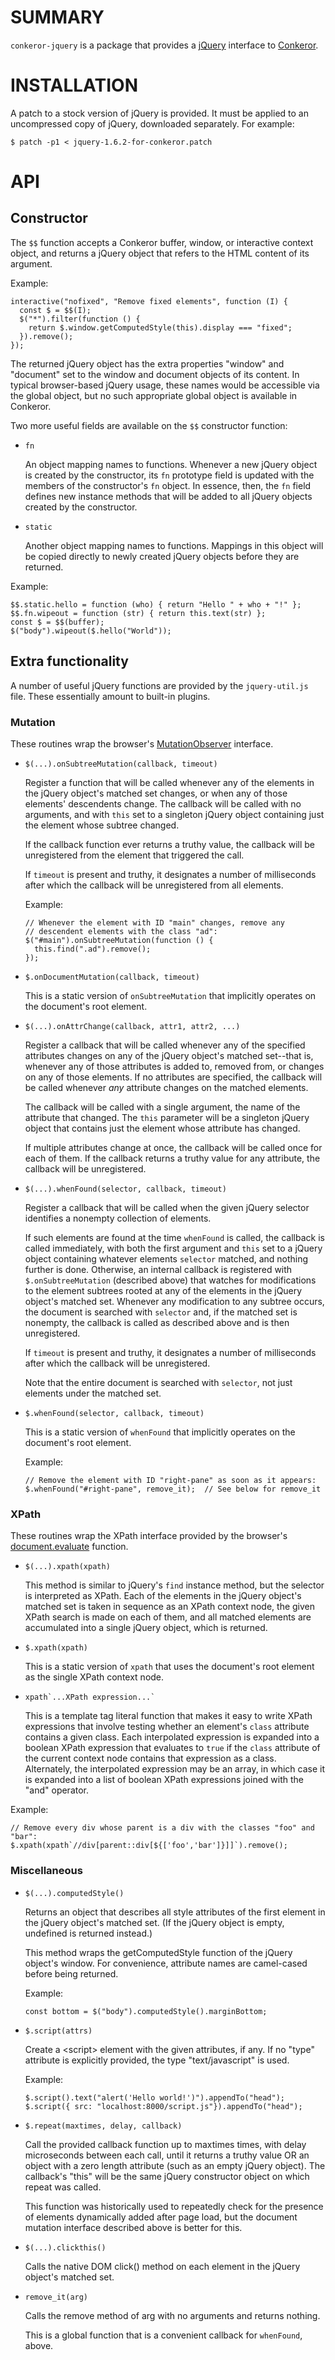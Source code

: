 # SUMMARY

`conkeror-jquery` is a package that provides a
[jQuery](http://jquery.com/) interface to
[Conkeror](http://conkeror.org/).

# INSTALLATION

A patch to a stock version of jQuery is provided.  It must be applied
to an uncompressed copy of jQuery, downloaded separately.  For example:

    $ patch -p1 < jquery-1.6.2-for-conkeror.patch

# API

## Constructor

The `$$` function accepts a Conkeror buffer, window, or interactive
context object, and returns a jQuery object that refers to the HTML
content of its argument.

Example:

    interactive("nofixed", "Remove fixed elements", function (I) {
      const $ = $$(I);
      $("*").filter(function () {
        return $.window.getComputedStyle(this).display === "fixed";
      }).remove();
    });

The returned jQuery object has the extra properties "window" and
"document" set to the window and document objects of its content.  In
typical browser-based jQuery usage, these names would be accessible
via the global object, but no such appropriate global object is
available in Conkeror.

Two more useful fields are available on the `$$` constructor function:

- `fn`

  An object mapping names to functions.  Whenever a new jQuery object
  is created by the constructor, its `fn` prototype field is updated
  with the members of the constructor's `fn` object.  In essence,
  then, the `fn` field defines new instance methods that will be added
  to all jQuery objects created by the constructor.
  
- `static`

  Another object mapping names to functions.  Mappings in this object
  will be copied directly to newly created jQuery objects before they
  are returned.
  
Example:

    $$.static.hello = function (who) { return "Hello " + who + "!" };
    $$.fn.wipeout = function (str) { return this.text(str) };
    const $ = $$(buffer);
    $("body").wipeout($.hello("World"));

## Extra functionality

A number of useful jQuery functions are provided by the
`jquery-util.js` file.  These essentially amount to built-in plugins.

### Mutation

These routines wrap the browser's
[MutationObserver](https://developer.mozilla.org/en-US/docs/Web/API/MutationObserver)
interface.

- `$(...).onSubtreeMutation(callback, timeout)`

  Register a function that will be called whenever any of the elements
  in the jQuery object's matched set changes, or when any of those
  elements' descendents change.  The callback will be called with no
  arguments, and with `this` set to a singleton jQuery object
  containing just the element whose subtree changed.
  
  If the callback function ever returns a truthy value, the callback
  will be unregistered from the element that triggered the call.
  
  If `timeout` is present and truthy, it designates a number of
  milliseconds after which the callback will be unregistered from all
  elements.
  
  Example:

      // Whenever the element with ID "main" changes, remove any
      // descendent elements with the class "ad":
      $("#main").onSubtreeMutation(function () {
        this.find(".ad").remove();
      });

- `$.onDocumentMutation(callback, timeout)`

  This is a static version of `onSubtreeMutation` that implicitly
  operates on the document's root element.
  
- `$(...).onAttrChange(callback, attr1, attr2, ...)`

  Register a callback that will be called whenever any of the
  specified attributes changes on any of the jQuery object's matched
  set--that is, whenever any of those attributes is added to, removed
  from, or changes on any of those elements.  If no attributes are
  specified, the callback will be called whenever *any* attribute
  changes on the matched elements.
  
  The callback will be called with a single argument, the name of the
  attribute that changed.  The `this` parameter will be a singleton
  jQuery object that contains just the element whose attribute has
  changed.
  
  If multiple attributes change at once, the callback will be called
  once for each of them.  If the callback returns a truthy value for
  any attribute, the callback will be unregistered.
  
- `$(...).whenFound(selector, callback, timeout)`

  Register a callback that will be called when the given jQuery
  selector identifies a nonempty collection of elements.
  
  If such elements are found at the time `whenFound` is called, the
  callback is called immediately, with both the first argument and
  `this` set to a jQuery object containing whatever elements
  `selector` matched, and nothing further is done.  Otherwise, an
  internal callback is registered with `$.onSubtreeMutation`
  (described above) that watches for modifications to the element
  subtrees rooted at any of the elements in the jQuery object's
  matched set.  Whenever any modification to any subtree occurs,
  the document is searched with `selector` and, if the matched set is
  nonempty, the callback is called as described above and is then
  unregistered.
  
  If `timeout` is present and truthy, it designates a number of
  milliseconds after which the callback will be unregistered.
  
  Note that the entire document is searched with `selector`, not just
  elements under the matched set.
  
- `$.whenFound(selector, callback, timeout)`

  This is a static version of `whenFound` that implicitly operates on
  the document's root element.
  
  Example:
  
      // Remove the element with ID "right-pane" as soon as it appears:
      $.whenFound("#right-pane", remove_it);  // See below for remove_it

### XPath

These routines wrap the XPath interface provided by the browser's
[document.evaluate](https://developer.mozilla.org/en-US/docs/Web/API/Document/evaluate) function.

- `$(...).xpath(xpath)`

  This method is similar to jQuery's `find` instance method, but the
  selector is interpreted as XPath.  Each of the elements in the
  jQuery object's matched set is taken in sequence as an XPath context
  node, the given XPath search is made on each of them, and all
  matched elements are accumulated into a single jQuery object, which
  is returned.
  
- `$.xpath(xpath)`

  This is a static version of `xpath` that uses the document's root
  element as the single XPath context node.
  
- `` xpath`...XPath expression...` ``

  This is a template tag literal function that makes it easy to write
  XPath expressions that involve testing whether an element's `class`
  attribute contains a given class.  Each interpolated expression is
  expanded into a boolean XPath expression that evaluates to `true` if
  the `class` attribute of the current context node contains that
  expression as a class.  Alternately, the interpolated expression may
  be an array, in which case it is expanded into a list of boolean
  XPath expressions joined with the "and" operator.
  
Example:

    // Remove every div whose parent is a div with the classes "foo" and "bar":
    $.xpath(xpath`//div[parent::div[${['foo','bar']}]]`).remove();

### Miscellaneous

- `$(...).computedStyle()`

  Returns an object that describes all style attributes of the first
  element in the jQuery object's matched set.  (If the jQuery object
  is empty, undefined is returned instead.)
  
  This method wraps the getComputedStyle function of the jQuery
  object's window.  For convenience, attribute names are camel-cased
  before being returned.
  
  Example:
  
      const bottom = $("body").computedStyle().marginBottom;

- `$.script(attrs)`

  Create a &lt;script&gt; element with the given attributes, if any.
  If no "type" attribute is explicitly provided, the type
  "text/javascript" is used.
  
  Example:
  
      $.script().text("alert('Hello world!')").appendTo("head");
      $.script({ src: "localhost:8000/script.js"}).appendTo("head");
    
- `$.repeat(maxtimes, delay, callback)`

  Call the provided callback function up to maxtimes times, with delay
  microseconds between each call, until it returns a truthy value OR
  an object with a zero length attribute (such as an empty jQuery
  object).  The callback's "this" will be the same jQuery constructor
  object on which repeat was called.
  
  This function was historically used to repeatedly check for the
  presence of elements dynamically added after page load, but the
  document mutation interface described above is better for this.
  
- `$(...).clickthis()`

  Calls the native DOM click() method on each element in the jQuery
  object's matched set.

- `remove_it(arg)`

  Calls the remove method of arg with no arguments and returns
  nothing.
  
  This is a global function that is a convenient callback for
  `whenFound`, above.
